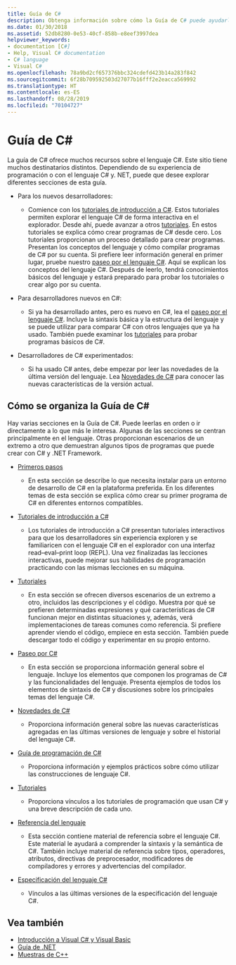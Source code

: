 ```yaml
---
title: Guía de C#
description: Obtenga información sobre cómo la Guía de C# puede ayudarle a obtener un amplio conocimiento de C#, tanto si es un desarrollador nuevo como si es un experto.
ms.date: 01/30/2018
ms.assetid: 52db8280-0e53-40cf-858b-e8eef3997dea
helpviewer_keywords:
- documentation [C#]
- Help, Visual C# documentation
- C# language
- Visual C#
ms.openlocfilehash: 78a9bd2cf657376bbc324cdefd423b14a283f842
ms.sourcegitcommit: 6f28b709592503d27077b16fff2e2eacca569992
ms.translationtype: HT
ms.contentlocale: es-ES
ms.lasthandoff: 08/28/2019
ms.locfileid: "70104727"
---
```

# <a name="c-guide"></a>Guía de C#

La guía de C# ofrece muchos recursos sobre el lenguaje C#. Este sitio tiene muchos destinatarios distintos. Dependiendo de su experiencia de programación o con el lenguaje C# y. NET, puede que desee explorar diferentes secciones de esta guía.

- Para los nuevos desarrolladores:
  - Comience con los [tutoriales de introducción a C#](tutorials/intro-to-csharp/index.md). Estos tutoriales permiten explorar el lenguaje C# de forma interactiva en el explorador. Desde ahí, puede avanzar a otros [tutoriales](tutorials/index.md). En estos tutoriales se explica cómo crear programas de C# desde cero. Los tutoriales proporcionan un proceso detallado para crear programas. Presentan los conceptos del lenguaje y cómo compilar programas de C# por su cuenta. Si prefiere leer información general en primer lugar, pruebe nuestro [paseo por el lenguaje C#](tour-of-csharp/index.md). Aquí se explican los conceptos del lenguaje C#. Después de leerlo, tendrá conocimientos básicos del lenguaje y estará preparado para probar los tutoriales o crear algo por su cuenta.

- Para desarrolladores nuevos en C#:
  - Si ya ha desarrollado antes, pero es nuevo en C#, lea el [paseo por el lenguaje C#](tour-of-csharp/index.md). Incluye la sintaxis básica y la estructura del lenguaje y se puede utilizar para comparar C# con otros lenguajes que ya ha usado. También puede examinar los [tutoriales](tutorials/index.md) para probar programas básicos de C#.

- Desarrolladores de C# experimentados:
  - Si ha usado C# antes, debe empezar por leer las novedades de la última versión del lenguaje. Lea [Novedades de C#](whats-new/index.md) para conocer las nuevas características de la versión actual.

## <a name="how-the-c-guide-is-organized"></a>Cómo se organiza la Guía de C#

Hay varias secciones en la Guía de C#. Puede leerlas en orden o ir directamente a lo que más le interesa. Algunas de las secciones se centran principalmente en el lenguaje. Otras proporcionan escenarios de un extremo a otro que demuestran algunos tipos de programas que puede crear con C# y .NET Framework.

- [Primeros pasos](getting-started/index.md)
  - En esta sección se describe lo que necesita instalar para un entorno de desarrollo de C# en la plataforma preferida. En los diferentes temas de esta sección se explica cómo crear su primer programa de C# en diferentes entornos compatibles.

- [Tutoriales de introducción a C#](tutorials/intro-to-csharp/index.md)
  - Los tutoriales de introducción a C# presentan tutoriales interactivos para que los desarrolladores sin experiencia exploren y se familiaricen con el lenguaje C# en el explorador con una interfaz read–eval–print loop (REPL). Una vez finalizadas las lecciones interactivas, puede mejorar sus habilidades de programación practicando con las mismas lecciones en su máquina.

- [Tutoriales](tutorials/index.md)
  - En esta sección se ofrecen diversos escenarios de un extremo a otro, incluidos las descripciones y el código. Muestra por qué se prefieren determinadas expresiones y qué características de C# funcionan mejor en distintas situaciones y, además, verá implementaciones de tareas comunes como referencia. Si prefiere aprender viendo el código, empiece en esta sección. También puede descargar todo el código y experimentar en su propio entorno.

- [Paseo por C#](tour-of-csharp/index.md)
  - En esta sección se proporciona información general sobre el lenguaje. Incluye los elementos que componen los programas de C# y las funcionalidades del lenguaje. Presenta ejemplos de todos los elementos de sintaxis de C# y discusiones sobre los principales temas del lenguaje C#.

- [Novedades de C#](whats-new/index.md)
  - Proporciona información general sobre las nuevas características agregadas en las últimas versiones de lenguaje y sobre el historial del lenguaje C#.

<!--
- [.NET Compiler Platform SDK](roslyn-sdk/index.md)
  - The .NET Compiler Platform SDK enables you to write components that analyze code, and suggest or make improvements to that code. In this section, you'll learn how the APIs are organized, and how you can create code that enables rules and practices for your team. You'll also see samples, end-to-end scenarios, and links to other libraries with more examples using these APIs.
-->

- [Guía de programación de C#](./programming-guide/index.md)
  - Proporciona información y ejemplos prácticos sobre cómo utilizar las construcciones de lenguaje C#.

- [Tutoriales](./walkthroughs.md)
  - Proporciona vínculos a los tutoriales de programación que usan C# y una breve descripción de cada uno.

- [Referencia del lenguaje](language-reference/index.md)
  - Esta sección contiene material de referencia sobre el lenguaje C#. Este material le ayudará a comprender la sintaxis y la semántica de C#. También incluye material de referencia sobre tipos, operadores, atributos, directivas de preprocesador, modificadores de compiladores y errores y advertencias del compilador.

- [Especificación del lenguaje C#](./language-reference/language-specification/index.md)
  - Vínculos a las últimas versiones de la especificación del lenguaje C#.

## <a name="see-also"></a>Vea también

- [Introducción a Visual C# y Visual Basic](/visualstudio/ide/getting-started-with-visual-csharp-and-visual-basic)
- [Guía de .NET](../standard/index.md)
- [Muestras de C++](https://code.msdn.microsoft.com/site/search?f%5B0%5D.Type=ProgrammingLanguage&f%5B0%5D.Value=C%23&f%5B0%5D.Text=C%23)
